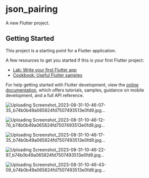 # json_pairing

A new Flutter project.

## Getting Started

This project is a starting point for a Flutter application.

A few resources to get you started if this is your first Flutter project:

- [Lab: Write your first Flutter app](https://docs.flutter.dev/get-started/codelab)
- [Cookbook: Useful Flutter samples](https://docs.flutter.dev/cookbook)

For help getting started with Flutter development, view the
[online documentation](https://docs.flutter.dev/), which offers tutorials,
samples, guidance on mobile development, and a full API reference.


![Uploading Screenshot_2023-08-31-10-46-07-35_b74b0b49a065824fd7507493513e0fd9.jpg…]()

![Uploading Screenshot_2023-08-31-10-46-12-76_b74b0b49a065824fd7507493513e0fd9.jpg…]()

![Uploading Screenshot_2023-08-31-10-46-17-35_b74b0b49a065824fd7507493513e0fd9.jpg…]()

![Uploading Screenshot_2023-08-31-10-46-22-97_b74b0b49a065824fd7507493513e0fd9.jpg…]()

![Uploading Screenshot_2023-08-31-10-46-43-09_b74b0b49a065824fd7507493513e0fd9.jpg…]()

